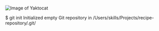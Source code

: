 # 

![Image of Yaktocat](https://octodex.github.com/images/yaktocat.png)

$ git init
Initialized empty Git repository in /Users/skills/Projects/recipe-repository/.git/
